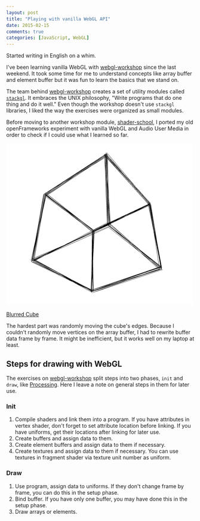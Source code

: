 ```yaml
---
layout: post
title: "Playing with vanilla WebGL API"
date: 2015-02-15
comments: true
categories: [JavaScript, WebGL]
---
```

Started writing in English on a whim.

I've been learning vanilla WebGL with [webgl-workshop](https://github.com/stackgl/webgl-workshop) since the last weekend. It took some time for me to understand concepts like array buffer and element buffer but it was fun to learn the basics that we stand on.

The team behind [webgl-workshop](https://github.com/stackgl/webgl-workshop) creates a set of utility modules called [`stackgl`](http://stack.gl/). It embraces the UNIX philosophy, "Write programs that do one thing and do it well." Even though the workshop doesn't use `stackgl` libraries, I liked the way the exercises were organized as small modules.

Before moving to another workshop module, [shader-school](https://github.com/stackgl/shader-school), I ported my old openFrameworks experiment with vanilla WebGL and Audio User Media in order to check if I could use what I learned so far.

[![Blurred Cube](/images/blurred-cube-webgl.png)](/blurred-cube)

[Blurred Cube](/blurred-cube)

The hardest part was randomly moving the cube's edges. Because I couldn't randomly move vertices on the array buffer, I had to rewrite buffer data frame by frame. It might be inefficient, but it works well on my laptop at least.

## Steps for drawing with WebGL

The exercises on [webgl-workshop](https://github.com/stackgl/webgl-workshop) split steps into two phases, `init` and `draw`, like [Processing](https://processing.org/). Here I leave a note on general steps in them for later use.

### Init

1. Compile shaders and link them into a program. If you have attributes in vertex shader, don't forget to set attribute location before linking. If you have uniforms, get their locations after linking for later use.
2. Create buffers and assign data to them.
3. Create element buffers and assign data to them if necessary.
4. Create textures and assign data to them if necessary. You can use textures in fragment shader via texture unit number as uniform.

### Draw

1. Use program, assign data to uniforms. If they don't change frame by frame, you can do this in the setup phase.
2. Bind buffer. If you have only one buffer, you may have done this in the setup phase.
3. Draw arrays or elements.
